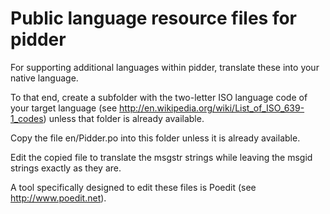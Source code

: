 Public language resource files for pidder
=========================================

For supporting additional languages within pidder, translate these into your native language.

To that end, create a subfolder with the two-letter ISO language code of your target language (see http://en.wikipedia.org/wiki/List_of_ISO_639-1_codes) unless that folder is already available.

Copy the file en/Pidder.po into this folder unless it is already available.

Edit the copied file to translate the msgstr strings while leaving the msgid strings exactly as they are.

A tool specifically designed to edit these files is Poedit (see http://www.poedit.net).